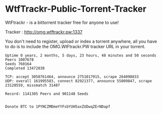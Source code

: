 # WtfTrackr-Public-Torrent-Tracker

WtFtrackr - is a bittorrent tracker free for anyone to use!

Tracker : http://omg.wtftrackr.pw:1337

You don't need to register, upload or index a torrent anywhere, all you have to do is to include the OMG.WtFtrackr.PW tracker URL in your torrent.
```
Uptime 0 years, 2 months, 5 days, 23 hours, 48 minutes and 50 seconds
Peers 1007678
Seeds 760164
Completed 13472838

TCP: accept 3050761464, announce 2751017915, scrape 264098833
UDP: overall 161995583, connect 82921377, announce 55809847, scrape 23128559, missmatch 31487

Record: 1141305 Peers and 901148 Seeds


Donate BTC to 1PYNCZMDmeYYFsbYUH5axZUDwqZErNDapf
```
